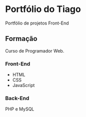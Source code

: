 # Portfólio do Tiago
Portfólio de projetos Front-End

## Formação
Curso de Programador Web.

### Front-End
- HTML
- CSS
- JavaScript

### Back-End
PHP e MySQL